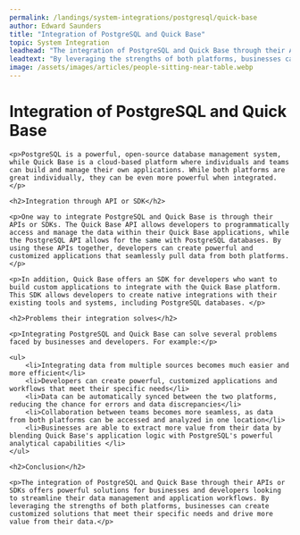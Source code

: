 ```yaml
---
permalink: /landings/system-integrations/postgresql/quick-base
author: Edward Saunders
title: "Integration of PostgreSQL and Quick Base"
topic: System Integration
leadhead: "The integration of PostgreSQL and Quick Base through their APIs or SDKs offers powerful solutions for businesses and developers looking to streamline their data management and application workflows"
leadtext: "By leveraging the strengths of both platforms, businesses can create customized solutions that meet their specific needs and drive more value from their data."
image: /assets/images/articles/people-sitting-near-table.webp
---
```

<div class="arttext">	<h1>Integration of PostgreSQL and Quick Base</h1>

	<p>PostgreSQL is a powerful, open-source database management system, while Quick Base is a cloud-based platform where individuals and teams can build and manage their own applications. While both platforms are great individually, they can be even more powerful when integrated. </p>

	<h2>Integration through API or SDK</h2>

	<p>One way to integrate PostgreSQL and Quick Base is through their APIs or SDKs. The Quick Base API allows developers to programmatically access and manage the data within their Quick Base applications, while the PostgreSQL API allows for the same with PostgreSQL databases. By using these APIs together, developers can create powerful and customized applications that seamlessly pull data from both platforms. </p>

	<p>In addition, Quick Base offers an SDK for developers who want to build custom applications to integrate with the Quick Base platform. This SDK allows developers to create native integrations with their existing tools and systems, including PostgreSQL databases. </p>

	<h2>Problems their integration solves</h2>

	<p>Integrating PostgreSQL and Quick Base can solve several problems faced by businesses and developers. For example:</p>

	<ul>
	    <li>Integrating data from multiple sources becomes much easier and more efficient</li>
	    <li>Developers can create powerful, customized applications and workflows that meet their specific needs</li>
	    <li>Data can be automatically synced between the two platforms, reducing the chance for errors and data discrepancies</li>
	    <li>Collaboration between teams becomes more seamless, as data from both platforms can be accessed and analyzed in one location</li>
	    <li>Businesses are able to extract more value from their data by blending Quick Base's application logic with PostgreSQL's powerful analytical capabilities </li>
	</ul>

	<h2>Conclusion</h2>

	<p>The integration of PostgreSQL and Quick Base through their APIs or SDKs offers powerful solutions for businesses and developers looking to streamline their data management and application workflows. By leveraging the strengths of both platforms, businesses can create customized solutions that meet their specific needs and drive more value from their data.</p>

</div>